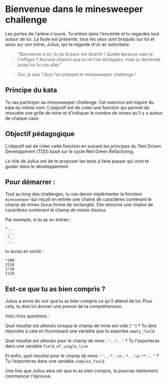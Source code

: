 # Bienvenue dans le minesweeper challenge

Les portes de l'arène s'ouvre. Tu entres dans l'enceinte et tu regardes tout autour de toi. La foule est présente, tous les yeux sont braqués sur toi et assis sur son trône, Julius, qui te regarde d'un air autoritaire.

> "Bienvenue à toi, tu es là pour me divertir ! Quelle épreuve vais-je t'infliger ? Aucune chance que tu ne t'en échappes, mais je demande jusqu'où tu vas aller."

> Oui, je sais ! Que l'on prépare le minesweeper challenge !

## Principe du kata
Tu vas participer au minesweeper challenge. Cet exercice est inspiré du kata du même nom. L'objectif est de créer une fonction qui permet de résoudre une grille de mine et d'indiquer le nombre de mines qu'il y a autour de chaque case.

## Objectif pédagogique
L'objectif est de créer cette fonction en suivant les principes du Test Driven Developpment (TDD) basé sur le cycle Red Green Refactoring.

Le rôle de Julius est de te proposer les tests à faire passer qui vont te guider dans le développement.

## Pour démarrer : 
Tout au long des challenges, tu vas devoir implémenter la fonction `minesweeper` qui reçoit en entrée une chaîne de caractères contenant le champ de mines (sous forme de rectangle). Elle retourne une chaîne de caractères contenant le champ de mines résolus.

Par exemple, si tu as en entrée  : 
```
*...
....
.*..
....
```

tu auras en sortie : 
```
*100
2210
1*10
1110
```

## Est-ce que tu as bien compris ?

Julius a envie de voir que tu as bien compris ce qu'il attend de toi. Pour cela, tu dois lui donner une preuve de ta compréhension.

Voici trois questions : 

Quel résultat est attendu lorsque le champ de mine est vide (`""`) ?
Tu dois répondre à cela en fournissant une variable que tu exportes `empty_field`.

Quel résultat est attendu pour le champ de mine : `"..*.."` ? Tu l'exporteras dans une variable `field_of_single_line`

Et enfin, quel résultat pour le champ de mine : `"...*..\n..*...\n.**..."` ?
Tu l'exporteras dans une variable `complex_field`.

Une fois que Julius sera sûr que tu as bien compris, tu pourras réellement commencer l'épreuve.
